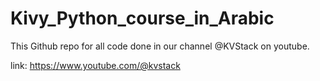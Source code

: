 # Kivy_Python_course_in_Arabic
This Github repo for all code done in our channel @KVStack on youtube.

link: https://www.youtube.com/@kvstack
